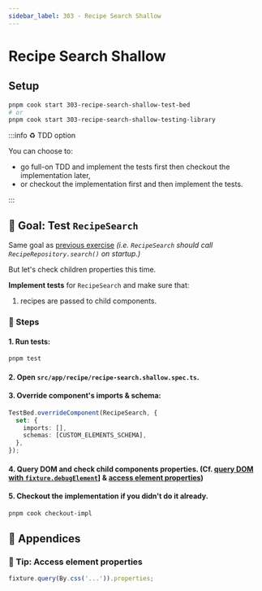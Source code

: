 ```yaml
---
sidebar_label: 303 - Recipe Search Shallow
---
```


# Recipe Search Shallow

## Setup

```sh
pnpm cook start 303-recipe-search-shallow-test-bed
# or
pnpm cook start 303-recipe-search-shallow-testing-library
```

:::info ♻️ TDD option

You can choose to:

- go full-on TDD and implement the tests first then checkout the implementation later,
- or checkout the implementation first and then implement the tests.

:::

## 🎯 Goal: Test `RecipeSearch`

Same goal as [previous exercise](302-recipe-search-integration.md) _(i.e. `RecipeSearch` should call `RecipeRepository.search()` on startup.)_

But let's check children properties this time.

**Implement tests** for `RecipeSearch` and make sure that:

1. recipes are passed to child components.

### 📝 Steps

#### 1. Run tests:

```sh
pnpm test
```

#### 2. Open `src/app/recipe/recipe-search.shallow.spec.ts`.

#### 3. Override component's imports & schema:

```ts
TestBed.overrideComponent(RecipeSearch, {
  set: {
    imports: [],
    schemas: [CUSTOM_ELEMENTS_SCHEMA],
  },
});
```

#### 4. Query DOM and check child components properties. (Cf. [query DOM with `fixture.debugElement`](302-recipe-search-integration.md#-tip-query-dom-with-fixturedebugelement)] & [access element properties](#-tip-access-element-properties))

#### 5. Checkout the implementation if you didn't do it already.

```sh
pnpm cook checkout-impl
```

## 📖 Appendices

### 🎁 Tip: Access element properties

```ts
fixture.query(By.css('...')).properties;
```
